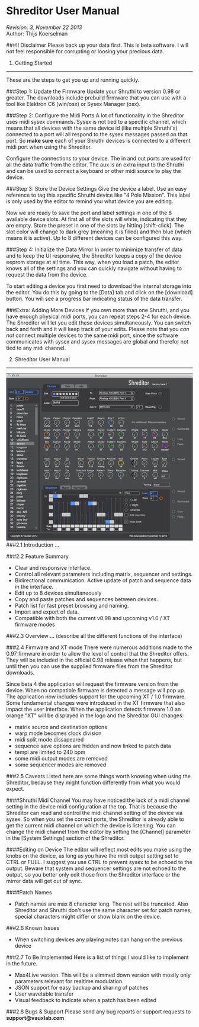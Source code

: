 Shreditor User Manual
=================
*Revision: 3, November 22 2013<br/>*
Author: Thijs Koerselman


###!! Disclaimer
Please back up your data first. This is beta software. I will not feel responsible for corrupting or loosing your precious data.


1. Getting Started
------------------
These are the steps to get you up and running quickly.

###Step 1: Update the Firmware
Update your Shruthi to version 0.98 or greater. The downloads include prebuild firmware that you can use with a tool like Elektron C6 (win/osx) or Sysex Manager (osx). 

###Step 2: Configure the Midi Ports
A lot of functionality in the Shreditor uses midi sysex commands. Sysex is not tied to a specific channel, which means that all devices with the same device id (like multiple Shruthi's) connected to a port will all respond to the sysex messages passed on that port. So __make sure__ each of your Shruthi devices is connected to a different midi port when using the Shreditor.

Configure the connections to your device. The in and out ports are used for all the data traffic from the editor. The aux is an extra input to the Shruthi and can be used to connect a keyboard or other midi source to play the device.

###Step 3: Store the Device Settings
Give the device a label. Use an easy reference to tag this specific Shruthi device like "4 Pole Mission". This label is only used by the editor to remind you what device you are editing.

Now we are ready to save the port and label settings in one of the 8 available device slots. At first all of the slots will white, indicating that they are empty. Store the preset in one of the slots by hitting [shift-click]. The slot color will change to dark grey (meaning it is filled) and then blue (which means it is active). Up to 8 different devices can be configured this way.

###Step 4: Initialize the Data Mirror
In order to minimize transfer of data and to keep the UI responsive, the Shreditor keeps a copy of the device eeprom storage at all time. This way, when you load a patch, the editor knows all of the settings and you can quickly navigate without having to request the data from the device.

To start editing a device you first need to download the internal storage into the editor. You do this by going to the [Data] tab and click on the [download] button. You will see a progress bar indicating status of the data transfer. 

###Extra: Adding More Devices
If you own more than one Shruthi, and you have enough physical midi ports, you can repeat steps 2-4 for each device. The Shreditor will let you edit these devices simultaneously. You can switch back and forth and it will keep track of your edits. Please note that you *can not* connect multiple devices to the same midi port, since the software communicates with sysex and sysex messages are global and therefor not tied to any midi channel.

2. Shreditor User Manual
-------------------
![screenshot](images/shreditor_screenshot1.png)
###2.1 Introduction
...

###2.2 Feature Summary
* Clear and responsive interface.
* Control all relevant parameters including matrix, sequencer and settings.
* Bidirectional communication. Active update of patch and sequence data in the interface.
* Edit up to 8 devices simultaneously
* Copy and paste patches and sequences between devices.
* Patch list for fast preset browsing and naming.
* Import and export of data.
* Compatible with both the current v0.98 and upcoming v1.0 / XT firmware modes

###2.3 Overview
... (describe all the different functions of the interface)


###2.4 Firmware and XT mode
There were numerous additions made to the 0.97 firmware in order to allow the level of control that the Shreditor offers. They will be included in the official 0.98 release when that happens, but until then you can use the supplied firmware files from the Shreditor downloads.

Since beta 4 the application will request the firmware version from the device. When no compatible firmware is detected a message will pop up. The application now includes support for the upcoming XT / 1.0 firmware. Some fundamental changes were introduced in the XT firmware that also impact the user interface. When the application detects firmware 1.0 an orange "XT" will be displayed in the logo and the Shreditor GUI changes:

* matrix source and destination options
* warp mode becomes clock division
* midi split mode dissapeared
* sequence save options are hidden and now linked to patch data
* tempi are limited to 240 bpm
* some midi output modes are removed
* some sequencer modes are removed

###2.5 Caveats
Listed here are some things worth knowing when using the Shreditor, because they might function differently from what you would expect.

####Shruthi Midi Channel
You may have noticed the lack of a midi channel setting in the device midi configuration at the top. That is because the Shreditor can read and control the midi channel setting of the device via sysex. So when you set the correct ports, the Shreditor is already able to get the current midi channel on which the device is listening. You can change the midi channel from the editor by setting the [Channel] parameter in the [System Settings] section of the Shreditor.

####Editing on Device
The editor will reflect most edits you make using the knobs on the device, as long as you have the midi output setting set to CTRL or FULL. I suggest you use CTRL to prevent sysex to be echoed to the output. Beware that system and sequencer settings are not echoed to the output, so you better only edit those from the Shreditor interface or the mirror data will get out of sync. 

####Patch Names
* Patch names are max 8 character long. The rest will be truncated. Also Shreditor and Shruthi don't use the same character set for patch names, special characters might differ or show blank on the device.

###2.6 Known Issues
* When switching devices any playing notes can hang on the previous device

###2.7 To Be Implemented
Here is a list of things I would like to implement in the future. 

* Max4Live version. This will be a slimmed down version with mostly only parameters relevant for realtime modulation.
* JSON support for easy backup and sharing of patches
* User wavetable transfer
* Visual feedback to indicate when a patch has been edited


###2.8 Bugs & Support
Please send any bug reports or support requests to __support@vauxlab.com__
